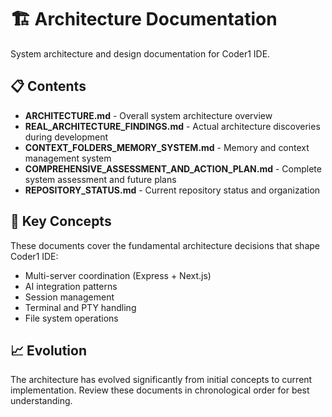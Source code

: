 # 🏗️ Architecture Documentation

System architecture and design documentation for Coder1 IDE.

## 📋 Contents

- **ARCHITECTURE.md** - Overall system architecture overview
- **REAL_ARCHITECTURE_FINDINGS.md** - Actual architecture discoveries during development
- **CONTEXT_FOLDERS_MEMORY_SYSTEM.md** - Memory and context management system
- **COMPREHENSIVE_ASSESSMENT_AND_ACTION_PLAN.md** - Complete system assessment and future plans
- **REPOSITORY_STATUS.md** - Current repository status and organization

## 🎯 Key Concepts

These documents cover the fundamental architecture decisions that shape Coder1 IDE:
- Multi-server coordination (Express + Next.js)
- AI integration patterns
- Session management
- Terminal and PTY handling
- File system operations

## 📈 Evolution

The architecture has evolved significantly from initial concepts to current implementation. Review these documents in chronological order for best understanding.